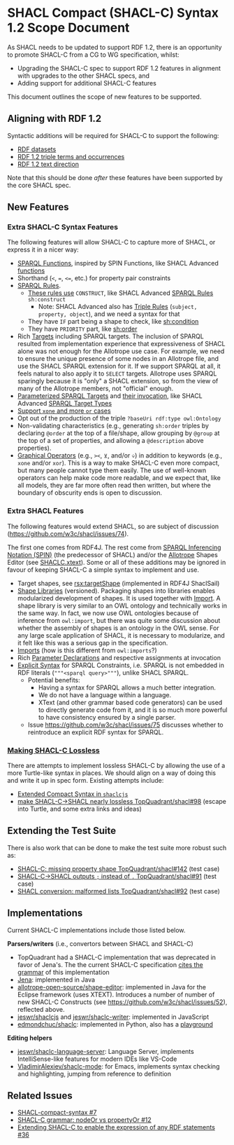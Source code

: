 # SHACL Compact (SHACL-C) Syntax 1.2 Scope Document

As SHACL needs to be updated to support RDF 1.2, there is an opportunity to promote SHACL-C from a CG to WG specification, whilst:
 - Upgrading the SHACL-C spec to support RDF 1.2 features in alignment with upgrades to the other SHACL specs, and
 - Adding support for additional SHACL-C features

This document outlines the scope of new features to be supported.

## Aligning with RDF 1.2

Syntactic additions will be required for SHACL-C to support the following:

 - [RDF datasets](https://github.com/w3c/shacl/issues/22)
 - [RDF 1.2 triple terms and occurrences](https://github.com/w3c/shacl/issues/23)
 - [RDF 1.2 text direction](https://github.com/w3c/shacl/issues/24)

Note that this should be done *after* these features have been supported by the core SHACL spec.

## New Features

### Extra SHACL-C Syntax Features

The following features will allow SHACL-C to capture more of SHACL, or express it in a nicer way:

- [SPARQL Functions](https://rawgit2.com/VladimirAlexiev/shacl/shaclc-grammars/shacl-compact-syntax/grammar/shaclc-XText.html#FunctionShape), inspired by SPIN Functions, like SHACL Advanced [functions](https://w3c.github.io/data-shapes/shacl-af/#functions)
- Shorthand (`<`, `=`, `<=`, etc.) for property pair constraints
- [SPARQL Rules](https://rawgit2.com/VladimirAlexiev/shacl/shaclc-grammars/shacl-compact-syntax/grammar/shaclc-XText.html#RuleShape). 
  - [These rules use](https://rawgit2.com/VladimirAlexiev/shacl/shaclc-grammars/shacl-compact-syntax/grammar/shaclc-XText.html#RuleBody) `CONSTRUCT`, like SHACL Advanced [SPARQL Rules](https://w3c.github.io/data-shapes/shacl-af/#SPARQLRule) `sh:construct`
    - Note: SHACL Advanced also has [Triple Rules](https://w3c.github.io/data-shapes/shacl-af/#TripleRule) (`subject, property, object`), and we need a syntax for that
  - They have `IF` part being a shape to check, like [sh:condition](https://w3c.github.io/data-shapes/shacl-af/#condition)
  - They have `PRIORITY` part, like [sh:order](https://w3c.github.io/data-shapes/shacl-af/#rules-order)
- Rich [Targets](https://rawgit2.com/VladimirAlexiev/shacl/shaclc-grammars/shacl-compact-syntax/grammar/shaclc-XText.html#Target) including SPARQL targets.
  The inclusion of SPARQL resulted from implementation experience that expressiveness of SHACL alone was not enough for the Allotrope use case. 
  For example, we need to ensure the unique presence of some nodes in an Allotrope file, and use the SHACL SPARQL extension for it. 
  If we support SPARQL at all, it feels natural to also apply it to `SELECT` targets. 
  Allotrope uses SPARQL sparingly because it is "only" a SHACL extension, so from the view of many of the Allotrope members, not "official" enough.
- [Parameterized SPARQL Targets](https://rawgit2.com/VladimirAlexiev/shacl/shaclc-grammars/shacl-compact-syntax/grammar/shaclc-XText.html#TargetShape) and [their invocation](https://rawgit2.com/VladimirAlexiev/shacl/shaclc-grammars/shacl-compact-syntax/grammar/shaclc-XText.html#TargetCall), like SHACL Advanced [SPARQL Target Types](https://w3c.github.io/data-shapes/shacl-af/#SPARQLTargetType)
- [Support `xone` and more `or` cases](https://github.com/w3c/shacl/issues/12)
- Opt out of the production of the triple `?baseUri rdf:type owl:Ontology`
- Non-validating characteristics (e.g., generating `sh:order` triples by declaring `@order` at the top of a file/shape, allow grouping by `@group` at the top of a set of properties, and allowing a `@description` above properties).
- [Graphical Operators](https://rawgit2.com/VladimirAlexiev/shacl/shaclc-grammars/shacl-compact-syntax/grammar/shaclc-XText.html#OP_XONE) (e.g., `><`, `⊻`, and/or `⩒`) in addition to keywords (e.g., `xone` and/or `xor`).
  This is a way to make SHACL-C even more compact, but many people cannot type them easily. The use of well-known operators can help make code more readable, and we expect that, like all models, they are far more often read then written, but where the boundary of obscurity ends is open to discussion.

### Extra SHACL Features

The following features would extend SHACL, so are subject of discussion (https://github.com/w3c/shacl/issues/74).

The first one comes from RDF4J.
The rest come from [SPARQL Inferencing Notation (SPIN)](https://spinrdf.org/) (the predecessor of SHACL)
and/or the [Allotrope](https://www.allotrope.org/) Shapes Editor (see [SHACLC.xtext](https://gitlab.com/allotrope-open-source/shape-editor/-/blob/master/src/com.osthus.shapes.shaclc.parent/com.osthus.shapes.shaclc/src/com/osthus/shapes/shaclc/SHACLC.xtext)).
Some or all of these additions may be ignored in favour of keeping SHACL-C a simple syntax to implement and use.

- Target shapes, see [rsx:targetShape](https://rdf4j.org/shacl/extensions.html) (implemented in RDF4J ShaclSail)
- [Shape Libraries](https://rawgit2.com/VladimirAlexiev/shacl/shaclc-grammars/shacl-compact-syntax/grammar/shaclc-XText.html#ShaclDoc) (versioned). Packaging shapes into libraries enables modularized development of shapes. 
  It is used together with [Import](https://rawgit2.com/VladimirAlexiev/shacl/shaclc-grammars/shacl-compact-syntax/grammar/shaclc-XText.html#ImportsDecl).
  A shape library is very similar to an OWL ontology and technically works in the same way. 
  In fact, we now use OWL ontologies because of inference from `owl:import`, but there was quite some discussion about whether the assembly of shapes is an ontology in the OWL sense. 
  For any large scale application of SHACL, it is necessary to modularize, and it felt like this was a serious gap in the specification.
- [Imports](https://rawgit2.com/VladimirAlexiev/shacl/shaclc-grammars/shacl-compact-syntax/grammar/shaclc-XText.html#ImportsDecl) (how is this different from `owl:imports`?)
- Rich [Parameter Declarations](https://rawgit2.com/VladimirAlexiev/shacl/shaclc-grammars/shacl-compact-syntax/grammar/shaclc-XText.html#ParameterDeclaration) and respective assignments at invocation
- [Explicit Syntax](https://rawgit2.com/VladimirAlexiev/shacl/shaclc-grammars/shacl-compact-syntax/grammar/shaclc-XText.html#SparqlConstraint) for SPARQL Constraints, i.e. SPARQL is not embedded in RDF literals (`"""<sparql query>"""`), unlike SHACL SPARQL.
  - Potential benefits:
    - Having a syntax for SPARQL allows a much better integration.
    - We do not have a language within a language.
    - XText (and other grammar based code generators) can be used to directly generate code from it, and it is so much more powerful to have consistency ensured by a single parser.
  - Issue https://github.com/w3c/shacl/issues/75 discusses whether to reintroduce an explicit RDF syntax for SPARQL.

### [Making SHACL-C Lossless](https://github.com/w3c/shacl/issues/36)

There are attempts to implement lossless SHACL-C by allowing the use of a more Turtle-like syntax in places. We should align on a way of doing this and write it up in spec form. Existing attempts include:
 - [Extended Compact Syntax in `shaclcjs`](https://github.com/jeswr/shaclcjs?tab=readme-ov-file#extended-shacl-compact-syntax)
 - [make SHACL-C→SHACL nearly lossless TopQuadrant/shacl#98](https://github.com/TopQuadrant/shacl/issues/98) (escape into Turtle, and some extra links and ideas)

## Extending the Test Suite

There is also work that can be done to make the test suite more robust such as:
 - [SHACL-C: missing property shape TopQuadrant/shacl#142](https://github.com/TopQuadrant/shacl/issues/142) (test case)
 - [SHACL-C→SHACL outputs `;` instead of `.` TopQuadrant/shacl#91](https://github.com/TopQuadrant/shacl/issues/91) (test case)
 - [SHACL conversion: malformed lists TopQuadrant/shacl#92](https://github.com/TopQuadrant/shacl/issues/92) (test case)

## Implementations
Current SHACL-C implementations include those listed below.

**Parsers/writers** (i.e., convertors between SHACL and SHACL-C)
 - TopQuadrant had a SHACL-C implementation that was deprecated in favor of Jena's.
   The the current SHACL-C specification [cites the grammar](https://w3c.github.io/shacl/shacl-compact-syntax/#grammar-section) of this implementation
 - [Jena](https://jena.apache.org/documentation/shacl/#shacl-compact-syntax): implemented in Java
 - [allotrope-open-source/shape-editor](https://gitlab.com/allotrope-open-source/shape-editor): implemented in Java for the Eclipse framework (uses XTEXT).
   Introduces a number of number of new SHACL-C Constructs (see https://github.com/w3c/shacl/issues/52), reflected above.
 - [jeswr/shaclcjs](https://github.com/jeswr/shaclcjs) and [jeswr/shaclc-writer](https://github.com/jeswr/shaclc-writer): implemented in JavaScript
 - [edmondchuc/shaclc](https://github.com/edmondchuc/shaclc): implemented in Python, also has a [playground](https://edmondchuc.github.io/shaclc/)

**Editing helpers**
- [jeswr/shaclc-language-server](https://github.com/jeswr/shaclc-language-server): Language Server, implements IntelliSense-like features for modern IDEs like VS-Code
- [VladimirAlexiev/shaclc-mode](https://github.com/VladimirAlexiev/shaclc-mode): for Emacs, implements syntax checking and highlighting, jumping from reference to definition


## Related Issues
 - [SHACL-compact-syntax #7](https://github.com/w3c/shacl/issues/7)
 - [SHACL-C grammar: nodeOr vs propertyOr #12](https://github.com/w3c/shacl/issues/12)
 - [Extending SHACL-C to enable the expression of any RDF statements #36](https://github.com/w3c/shacl/issues/36)
